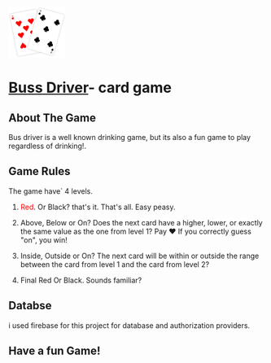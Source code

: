 <img src ="./src/assets/cards/on-cards.svg" style="max-height:100px;display:inline"/>

# [Buss Driver](https://bus-driver.netlify.app/)- card game

## About The Game

Bus driver is a well known drinking game, but its also a fun game to play regardless of drinking!.

## Game Rules

The game have` 4 levels.

1. <span style="color:red">Red</span>. Or Black? that's it. That's all. Easy
   peasy.

2. Above, Below or On?
   Does the next card have a higher, lower, or exactly the same value as the
   one from level 1?
   Pay &hearts; If you correctly guess "on", you win!

3. Inside, Outside or On?
   The next card will be within or outside the range between the card from
   level 1 and the card from level 2?

4. Final Red Or Black. Sounds familiar?

## Databse

i used firebase for this project for database and authorization providers.

## Have a fun Game!
